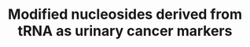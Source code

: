 ---
annotations:
- id: PW:0001642
  parent: regulatory pathway
  type: Pathway Ontology
  value: tRNA decay pathway
- id: DOID:162
  parent: disease of cellular proliferation
  type: Disease Ontology
  value: cancer
authors:
- DeSl
- Fehrhart
- Eweitz
- Finterly
description: Modified nucleosides which are primarily derived from tRNA are urinary
  biomarkers for various types of cancer, such as breast, colon, liver and lung cancer.
  This pathway provides an overview of these biomarkers, linked to literature and
  (if know) the mode of modification.
last-edited: 2021-06-23
ndex: 2fde9597-8b6b-11eb-9e72-0ac135e8bacf
organisms:
- Homo sapiens
redirect_from:
- /index.php/Pathway:WP4485
- /instance/WP4485
- /instance/WP4485_rr119318
revision: r119318
schema-jsonld:
- '@context': https://schema.org/
  '@id': https://wikipathways.github.io/pathways/WP4485.html
  '@type': Dataset
  creator:
    '@type': Organization
    name: WikiPathways
  description: Modified nucleosides which are primarily derived from tRNA are urinary
    biomarkers for various types of cancer, such as breast, colon, liver and lung
    cancer. This pathway provides an overview of these biomarkers, linked to literature
    and (if know) the mode of modification.
  keywords:
  - (N)4-acetylcytidine
  - 1-methyl-adenosine
  - 1-methylguanosine
  - 1-methylinosine
  - 2-methylguanosine
  - 3-methyluridine
  - 5'-methylthioadenosine
  - 7-methylguanosine
  - 8-hydroxy-2'-deoxyguanosine
  - Cytidine
  - N2,N2,7-trimethylguanosine
  - N2-N2-dimethyl-guanosine
  - N6-methyladenosine
  - N6-succinyladenosine
  - adenosine
  - guanosine
  - inosine
  - pseudouridine
  - tRNA
  - uridine
  license: CC0
  name: Modified nucleosides derived from tRNA as urinary cancer markers
seo: CreativeWork
title: Modified nucleosides derived from tRNA as urinary cancer markers
wpid: WP4485
---